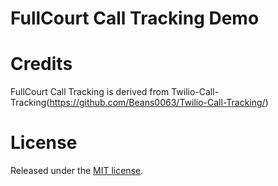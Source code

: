 FullCourt Call Tracking Demo
============================

Credits
=======
FullCourt Call Tracking is derived from Twilio-Call-Tracking(https://github.com/Beans0063/Twilio-Call-Tracking/)


License
=======

Released under the [MIT license](http://www.opensource.org/licenses/mit-license.php).
